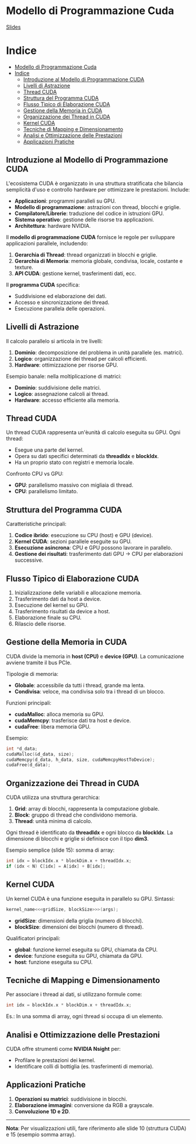 # Modello di Programmazione Cuda

[Slides](../Slide/Tosi/Shorts/[ITA]%202.1%20-%20Modello%20di%20Programmazione%20CUDA%20(Short%20Version).pdf)

# Indice

- [Modello di Programmazione Cuda](#modello-di-programmazione-cuda)
- [Indice](#indice)
  - [Introduzione al Modello di Programmazione CUDA](#introduzione-al-modello-di-programmazione-cuda)
  - [Livelli di Astrazione](#livelli-di-astrazione)
  - [Thread CUDA](#thread-cuda)
  - [Struttura del Programma CUDA](#struttura-del-programma-cuda)
  - [Flusso Tipico di Elaborazione CUDA](#flusso-tipico-di-elaborazione-cuda)
  - [Gestione della Memoria in CUDA](#gestione-della-memoria-in-cuda)
  - [Organizzazione dei Thread in CUDA](#organizzazione-dei-thread-in-cuda)
  - [Kernel CUDA](#kernel-cuda)
  - [Tecniche di Mapping e Dimensionamento](#tecniche-di-mapping-e-dimensionamento)
  - [Analisi e Ottimizzazione delle Prestazioni](#analisi-e-ottimizzazione-delle-prestazioni)
  - [Applicazioni Pratiche](#applicazioni-pratiche)

## Introduzione al Modello di Programmazione CUDA

L'ecosistema CUDA è organizzato in una struttura stratificata che bilancia semplicità d'uso e controllo hardware per ottimizzare le prestazioni. Include:
- **Applicazioni**: programmi paralleli su GPU.
- **Modello di programmazione**: astrazioni con thread, blocchi e griglie.
- **Compilatore/Librerie**: traduzione del codice in istruzioni GPU.
- **Sistema operativo**: gestione delle risorse tra applicazioni.
- **Architettura**: hardware NVIDIA.

Il **modello di programmazione CUDA** fornisce le regole per sviluppare applicazioni parallele, includendo:
1. **Gerarchia di Thread**: thread organizzati in blocchi e griglie.
2. **Gerarchia di Memoria**: memoria globale, condivisa, locale, costante e texture.
3. **API CUDA**: gestione kernel, trasferimenti dati, ecc.

Il **programma CUDA** specifica:
- Suddivisione ed elaborazione dei dati.
- Accesso e sincronizzazione dei thread.
- Esecuzione parallela delle operazioni.

## Livelli di Astrazione
Il calcolo parallelo si articola in tre livelli:
1. **Dominio**: decomposizione del problema in unità parallele (es. matrici).
2. **Logico**: organizzazione dei thread per calcoli efficienti.
3. **Hardware**: ottimizzazione per risorse GPU.

Esempio banale: nella moltiplicazione di matrici:
- **Dominio**: suddivisione delle matrici.
- **Logico**: assegnazione calcoli ai thread.
- **Hardware**: accesso efficiente alla memoria.

## Thread CUDA
Un thread CUDA rappresenta un'èunità di calcolo eseguita su GPU. Ogni thread:
- Esegue una parte del kernel.
- Opera su dati specifici determinati da **threadIdx** e **blockIdx**.
- Ha un proprio stato con registri e memoria locale.

Confronto CPU vs GPU:
- **GPU**: parallelismo massivo con migliaia di thread.
- **CPU**: parallelismo limitato.

## Struttura del Programma CUDA
Caratteristiche principali:
1. **Codice ibrido**: esecuzione su CPU (host) e GPU (device).
2. **Kernel CUDA**: sezioni parallele eseguite su GPU.
3. **Esecuzione asincrona**: CPU e GPU possono lavorare in parallelo.
4. **Gestione dei risultati**: trasferimento dati GPU → CPU per elaborazioni successive.

## Flusso Tipico di Elaborazione CUDA
1. Inizializzazione delle variabili e allocazione memoria.
2. Trasferimento dati da host a device.
3. Esecuzione del kernel su GPU.
4. Trasferimento risultati da device a host.
5. Elaborazione finale su CPU.
6. Rilascio delle risorse.

## Gestione della Memoria in CUDA
CUDA divide la memoria in **host (CPU)** e **device (GPU)**. La comunicazione avviene tramite il bus PCIe.

Tipologie di memoria:
- **Globale**: accessibile da tutti i thread, grande ma lenta.
- **Condivisa**: veloce, ma condivisa solo tra i thread di un blocco.

Funzioni principali:
- **cudaMalloc**: alloca memoria su GPU.
- **cudaMemcpy**: trasferisce dati tra host e device.
- **cudaFree**: libera memoria GPU.

Esempio:
```c
int *d_data;
cudaMalloc(&d_data, size);
cudaMemcpy(d_data, h_data, size, cudaMemcpyHostToDevice);
cudaFree(d_data);
```

## Organizzazione dei Thread in CUDA
CUDA utilizza una struttura gerarchica:
1. **Grid**: array di blocchi, rappresenta la computazione globale.
2. **Block**: gruppo di thread che condividono memoria.
3. **Thread**: unità minima di calcolo.

Ogni thread è identificato da **threadIdx** e ogni blocco da **blockIdx**. La dimensione di blocchi e griglie si definisce con il tipo **dim3**.

Esempio semplice (slide 15): somma di array:
```c
int idx = blockIdx.x * blockDim.x + threadIdx.x;
if (idx < N) C[idx] = A[idx] + B[idx];
```

## Kernel CUDA
Un kernel CUDA è una funzione eseguita in parallelo su GPU. Sintassi:
```c
kernel_name<<<gridSize, blockSize>>>(args);
```
- **gridSize**: dimensioni della griglia (numero di blocchi).
- **blockSize**: dimensioni dei blocchi (numero di thread).

Qualificatori principali:
- **__global__**: funzione kernel eseguita su GPU, chiamata da CPU.
- **__device__**: funzione eseguita su GPU, chiamata da GPU.
- **__host__**: funzione eseguita su CPU.

## Tecniche di Mapping e Dimensionamento
Per associare i thread ai dati, si utilizzano formule come:
```c
int idx = blockIdx.x * blockDim.x + threadIdx.x;
```
Es.: In una somma di array, ogni thread si occupa di un elemento.

## Analisi e Ottimizzazione delle Prestazioni
CUDA offre strumenti come **NVIDIA Nsight** per:
- Profilare le prestazioni dei kernel.
- Identificare colli di bottiglia (es. trasferimenti di memoria).

## Applicazioni Pratiche
1. **Operazioni su matrici**: suddivisione in blocchi.
2. **Elaborazione immagini**: conversione da RGB a grayscale.
3. **Convoluzione 1D e 2D**.

---

**Nota**: Per visualizzazioni utili, fare riferimento alle slide 10 (struttura CUDA) e 15 (esempio somma array).


